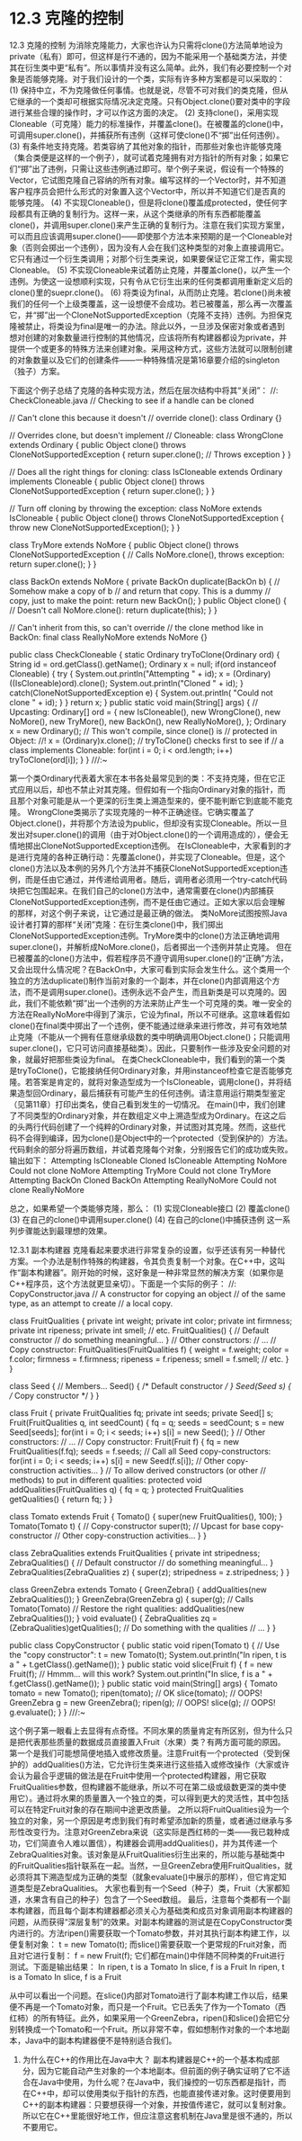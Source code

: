# 12.3 克隆的控制


12.3 克隆的控制
为消除克隆能力，大家也许认为只需将clone()方法简单地设为private（私有）即可，但这样是行不通的，因为不能采用一个基础类方法，并使其在衍生类中更“私有”。所以事情并没有这么简单。此外，我们有必要控制一个对象是否能够克隆。对于我们设计的一个类，实际有许多种方案都是可以采取的：
(1) 保持中立，不为克隆做任何事情。也就是说，尽管不可对我们的类克隆，但从它继承的一个类却可根据实际情况决定克隆。只有Object.clone()要对类中的字段进行某些合理的操作时，才可以作这方面的决定。
(2) 支持clone()，采用实现Cloneable（可克隆）能力的标准操作，并覆盖clone()。在被覆盖的clone()中，可调用super.clone()，并捕获所有违例（这样可使clone()不“掷”出任何违例）。
(3) 有条件地支持克隆。若类容纳了其他对象的指针，而那些对象也许能够克隆（集合类便是这样的一个例子），就可试着克隆拥有对方指针的所有对象；如果它们“掷”出了违例，只需让这些违例通过即可。举个例子来说，假设有一个特殊的Vector，它试图克隆自己容纳的所有对象。编写这样的一个Vector时，并不知道客户程序员会把什么形式的对象置入这个Vector中，所以并不知道它们是否真的能够克隆。
(4) 不实现Cloneable()，但是将clone()覆盖成protected，使任何字段都具有正确的复制行为。这样一来，从这个类继承的所有东西都能覆盖clone()，并调用super.clone()来产生正确的复制行为。注意在我们实现方案里，可以而且应该调用super.clone()——即使那个方法本来预期的是一个Cloneable对象（否则会掷出一个违例），因为没有人会在我们这种类型的对象上直接调用它。它只有通过一个衍生类调用；对那个衍生类来说，如果要保证它正常工作，需实现Cloneable。
(5) 不实现Cloneable来试着防止克隆，并覆盖clone()，以产生一个违例。为使这一设想顺利实现，只有令从它衍生出来的任何类都调用重新定义后的clone()里的suepr.clone()。
(6) 将类设为final，从而防止克隆。若clone()尚未被我们的任何一个上级类覆盖，这一设想便不会成功。若已被覆盖，那么再一次覆盖它，并“掷”出一个CloneNotSupportedException（克隆不支持）违例。为担保克隆被禁止，将类设为final是唯一的办法。除此以外，一旦涉及保密对象或者遇到想对创建的对象数量进行控制的其他情况，应该将所有构建器都设为private，并提供一个或更多的特殊方法来创建对象。采用这种方式，这些方法就可以限制创建的对象数量以及它们的创建条件——一种特殊情况是第16章要介绍的singleton（独子）方案。

下面这个例子总结了克隆的各种实现方法，然后在层次结构中将其“关闭”：
//: CheckCloneable.java
// Checking to see if a handle can be cloned

// Can't clone this because it doesn't
// override clone():
class Ordinary {}

// Overrides clone, but doesn't implement
// Cloneable:
class WrongClone extends Ordinary {
  public Object clone()
      throws CloneNotSupportedException {
    return super.clone(); // Throws exception
  }
}

// Does all the right things for cloning:
class IsCloneable extends Ordinary 
    implements Cloneable {
  public Object clone() 
      throws CloneNotSupportedException {
    return super.clone();
  }
}

// Turn off cloning by throwing the exception:
class NoMore extends IsCloneable {
  public Object clone() 
      throws CloneNotSupportedException {
    throw new CloneNotSupportedException();
  }
}

class TryMore extends NoMore {
  public Object clone() 
      throws CloneNotSupportedException {
    // Calls NoMore.clone(), throws exception:
    return super.clone();
  }
}

class BackOn extends NoMore {
  private BackOn duplicate(BackOn b) {
    // Somehow make a copy of b
    // and return that copy. This is a dummy
    // copy, just to make the point:
    return new BackOn();
  }
  public Object clone() {
    // Doesn't call NoMore.clone():
    return duplicate(this);
  }
}

// Can't inherit from this, so can't override
// the clone method like in BackOn:
final class ReallyNoMore extends NoMore {}

public class CheckCloneable {
  static Ordinary tryToClone(Ordinary ord) {
    String id = ord.getClass().getName();
    Ordinary x = null;
    if(ord instanceof Cloneable) {
      try {
        System.out.println("Attempting " + id);
        x = (Ordinary)((IsCloneable)ord).clone();
        System.out.println("Cloned " + id);
      } catch(CloneNotSupportedException e) {
        System.out.println(
          "Could not clone " + id);
      }
    }
    return x;
  }
  public static void main(String[] args) {
    // Upcasting:
    Ordinary[] ord = { 
      new IsCloneable(),
      new WrongClone(),
      new NoMore(),
      new TryMore(),
      new BackOn(),
      new ReallyNoMore(),
    };
    Ordinary x = new Ordinary();
    // This won't compile, since clone() is
    // protected in Object:
    //! x = (Ordinary)x.clone();
    // tryToClone() checks first to see if
    // a class implements Cloneable:
    for(int i = 0; i < ord.length; i++)
      tryToClone(ord[i]);
  }
} ///:~

第一个类Ordinary代表着大家在本书各处最常见到的类：不支持克隆，但在它正式应用以后，却也不禁止对其克隆。但假如有一个指向Ordinary对象的指针，而且那个对象可能是从一个更深的衍生类上溯造型来的，便不能判断它到底能不能克隆。
WrongClone类揭示了实现克隆的一种不正确途径。它确实覆盖了Object.clone()，并将那个方法设为public，但却没有实现Cloneable。所以一旦发出对super.clone()的调用（由于对Object.clone()的一个调用造成的），便会无情地掷出CloneNotSupportedException违例。
在IsCloneable中，大家看到的才是进行克隆的各种正确行动：先覆盖clone()，并实现了Cloneable。但是，这个clone()方法以及本例的另外几个方法并不捕获CloneNotSupportedException违例，而是任由它通过，并传递给调用者。随后，调用者必须用一个try-catch代码块把它包围起来。在我们自己的clone()方法中，通常需要在clone()内部捕获CloneNotSupportedException违例，而不是任由它通过。正如大家以后会理解的那样，对这个例子来说，让它通过是最正确的做法。
类NoMore试图按照Java设计者打算的那样“关闭”克隆：在衍生类clone()中，我们掷出CloneNotSupportedException违例。TryMore类中的clone()方法正确地调用super.clone()，并解析成NoMore.clone()，后者掷出一个违例并禁止克隆。
但在已被覆盖的clone()方法中，假若程序员不遵守调用super.clone()的“正确”方法，又会出现什么情况呢？在BackOn中，大家可看到实际会发生什么。这个类用一个独立的方法duplicate()制作当前对象的一个副本，并在clone()内部调用这个方法，而不是调用super.clone()。违例永远不会产生，而且新类是可以克隆的。因此，我们不能依赖“掷”出一个违例的方法来防止产生一个可克隆的类。唯一安全的方法在ReallyNoMore中得到了演示，它设为final，所以不可继承。这意味着假如clone()在final类中掷出了一个违例，便不能通过继承来进行修改，并可有效地禁止克隆（不能从一个拥有任意继承级数的类中明确调用Object.clone()；只能调用super.clone()，它只可访问直接基础类）。因此，只要制作一些涉及安全问题的对象，就最好把那些类设为final。
在类CheckCloneable中，我们看到的第一个类是tryToClone()，它能接纳任何Ordinary对象，并用instanceof检查它是否能够克隆。若答案是肯定的，就将对象造型成为一个IsCloneable，调用clone()，并将结果造型回Ordinary，最后捕获有可能产生的任何违例。请注意用运行期类型鉴定（见第11章）打印出类名，使自己看到发生的一切情况。
在main()中，我们创建了不同类型的Ordinary对象，并在数组定义中上溯造型成为Ordinary。在这之后的头两行代码创建了一个纯粹的Ordinary对象，并试图对其克隆。然而，这些代码不会得到编译，因为clone()是Object中的一个protected（受到保护的）方法。代码剩余的部分将遍历数组，并试着克隆每个对象，分别报告它们的成功或失败。输出如下：
Attempting IsCloneable
Cloned IsCloneable
Attempting NoMore
Could not clone NoMore
Attempting TryMore
Could not clone TryMore
Attempting BackOn
Cloned BackOn
Attempting ReallyNoMore
Could not clone ReallyNoMore

总之，如果希望一个类能够克隆，那么：
(1) 实现Cloneable接口
(2) 覆盖clone()
(3) 在自己的clone()中调用super.clone()
(4) 在自己的clone()中捕获违例
这一系列步骤能达到最理想的效果。

12.3.1 副本构建器
克隆看起来要求进行非常复杂的设置，似乎还该有另一种替代方案。一个办法是制作特殊的构建器，令其负责复制一个对象。在C++中，这叫作“副本构建器”。刚开始的时候，这好象是一种非常显然的解决方案（如果你是C++程序员，这个方法就更显亲切）。下面是一个实际的例子：
//: CopyConstructor.java
// A constructor for copying an object
// of the same type, as an attempt to create
// a local copy.

class FruitQualities {
  private int weight;
  private int color;
  private int firmness;
  private int ripeness;
  private int smell;
  // etc.
  FruitQualities() { // Default constructor
    // do something meaningful...
  }
  // Other constructors:
  // ...
  // Copy constructor:
  FruitQualities(FruitQualities f) {
    weight = f.weight;
    color = f.color;
    firmness = f.firmness;
    ripeness = f.ripeness;
    smell = f.smell;
    // etc.
  }
}

class Seed {
  // Members...
  Seed() { /* Default constructor */ }
  Seed(Seed s) { /* Copy constructor */ }
}

class Fruit {
  private FruitQualities fq;
  private int seeds;
  private Seed[] s;
  Fruit(FruitQualities q, int seedCount) { 
    fq = q;
    seeds = seedCount;
    s = new Seed[seeds];
    for(int i = 0; i < seeds; i++)
      s[i] = new Seed();
  }
  // Other constructors:
  // ...
  // Copy constructor:
  Fruit(Fruit f) {
    fq = new FruitQualities(f.fq);
    seeds = f.seeds;
    // Call all Seed copy-constructors:
    for(int i = 0; i < seeds; i++)
      s[i] = new Seed(f.s[i]);
    // Other copy-construction activities...
  }
  // To allow derived constructors (or other 
  // methods) to put in different qualities:
  protected void addQualities(FruitQualities q) {
    fq = q;
  }
  protected FruitQualities getQualities() {
    return fq;
  }
}

class Tomato extends Fruit {
  Tomato() {
    super(new FruitQualities(), 100);
  }
  Tomato(Tomato t) { // Copy-constructor
    super(t); // Upcast for base copy-constructor
    // Other copy-construction activities...
  }
}

class ZebraQualities extends FruitQualities {
  private int stripedness;
  ZebraQualities() { // Default constructor
    // do something meaningful...
  }
  ZebraQualities(ZebraQualities z) {
    super(z);
    stripedness = z.stripedness;
  }
}

class GreenZebra extends Tomato {
  GreenZebra() {
    addQualities(new ZebraQualities());
  }
  GreenZebra(GreenZebra g) {
    super(g); // Calls Tomato(Tomato)
    // Restore the right qualities:
    addQualities(new ZebraQualities());
  }
  void evaluate() {
    ZebraQualities zq = 
      (ZebraQualities)getQualities();
    // Do something with the qualities
    // ...
  }
}

public class CopyConstructor {
  public static void ripen(Tomato t) {
    // Use the "copy constructor":
    t = new Tomato(t); 
    System.out.println("In ripen, t is a " +
      t.getClass().getName());
  }
  public static void slice(Fruit f) {
    f = new Fruit(f); // Hmmm... will this work?
    System.out.println("In slice, f is a " +
      f.getClass().getName());
  }
  public static void main(String[] args) {
    Tomato tomato = new Tomato();
    ripen(tomato); // OK
    slice(tomato); // OOPS!
    GreenZebra g = new GreenZebra();
    ripen(g); // OOPS!
    slice(g); // OOPS!
    g.evaluate();
  }
} ///:~

这个例子第一眼看上去显得有点奇怪。不同水果的质量肯定有所区别，但为什么只是把代表那些质量的数据成员直接置入Fruit（水果）类？有两方面可能的原因。第一个是我们可能想简便地插入或修改质量。注意Fruit有一个protected（受到保护的）addQualities()方法，它允许衍生类来进行这些插入或修改操作（大家或许会认为最合乎逻辑的做法是在Fruit中使用一个protected构建器，用它获取FruitQualities参数，但构建器不能继承，所以不可在第二级或级数更深的类中使用它）。通过将水果的质量置入一个独立的类，可以得到更大的灵活性，其中包括可以在特定Fruit对象的存在期间中途更改质量。
之所以将FruitQualities设为一个独立的对象，另一个原因是考虑到我们有时希望添加新的质量，或者通过继承与多形性改变行为。注意对GreenZebra来说（这实际是西红柿的一类——我已栽种成功，它们简直令人难以置信），构建器会调用addQualities()，并为其传递一个ZebraQualities对象。该对象是从FruitQualities衍生出来的，所以能与基础类中的FruitQualities指针联系在一起。当然，一旦GreenZebra使用FruitQualities，就必须将其下溯造型成为正确的类型（就象evaluate()中展示的那样），但它肯定知道类型是ZebraQualities。
大家也看到有一个Seed（种子）类，Fruit（大家都知道，水果含有自己的种子）包含了一个Seed数组。
最后，注意每个类都有一个副本构建器，而且每个副本构建器都必须关心为基础类和成员对象调用副本构建器的问题，从而获得“深层复制”的效果。对副本构建器的测试是在CopyConstructor类内进行的。方法ripen()需要获取一个Tomato参数，并对其执行副本构建工作，以便复制对象：
t = new Tomato(t);
而slice()需要获取一个更常规的Fruit对象，而且对它进行复制：
f = new Fruit(f);
它们都在main()中伴随不同种类的Fruit进行测试。下面是输出结果：
In ripen, t is a Tomato
In slice, f is a Fruit
In ripen, t is a Tomato
In slice, f is a Fruit

从中可以看出一个问题。在slice()内部对Tomato进行了副本构建工作以后，结果便不再是一个Tomato对象，而只是一个Fruit。它已丢失了作为一个Tomato（西红柿）的所有特征。此外，如果采用一个GreenZebra，ripen()和slice()会把它分别转换成一个Tomato和一个Fruit。所以非常不幸，假如想制作对象的一个本地副本，Java中的副本构建器便不是特别适合我们。

1. 为什么在C++的作用比在Java中大？
副本构建器是C++的一个基本构成部分，因为它能自动产生对象的一个本地副本。但前面的例子确实证明了它不适合在Java中使用，为什么呢？在Java中，我们操控的一切东西都是指针，而在C++中，却可以使用类似于指针的东西，也能直接传递对象。这时便要用到C++的副本构建器：只要想获得一个对象，并按值传递它，就可以复制对象。所以它在C++里能很好地工作，但应注意这套机制在Java里是很不通的，所以不要用它。

